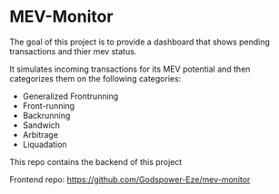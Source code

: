 # MEV-Monitor

The goal of this project is to provide a dashboard that shows pending transactions and thier mev status.

It simulates incoming transactions for its MEV potential and then categorizes them on the following categories:

- Generalized Frontrunning
- Front-running
- Backrunning
- Sandwich
- Arbitrage
- Liquadation

This repo contains the backend of this project

Frontend repo: <https://github.com/Godspower-Eze/mev-monitor>

